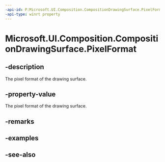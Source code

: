 ```yaml
---
-api-id: P:Microsoft.UI.Composition.CompositionDrawingSurface.PixelFormat
-api-type: winrt property
---
```


<!-- Property syntax
public Windows.Graphics.DirectX.DirectXPixelFormat PixelFormat { get; }
-->

# Microsoft.UI.Composition.CompositionDrawingSurface.PixelFormat

## -description
The pixel format of the drawing surface.

## -property-value
The pixel format of the drawing surface.

## -remarks

## -examples

## -see-also
